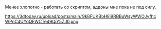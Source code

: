 Менее хлопотно - работать со скриптом, аддоны мне пока не под силу.

https://3dtoday.ru/upload/posts/main/GkBFUKBbH8i9RBBuWsyWWOJyfhcWPnC4UYoQEWCTe49QiY5ZJ0.png
